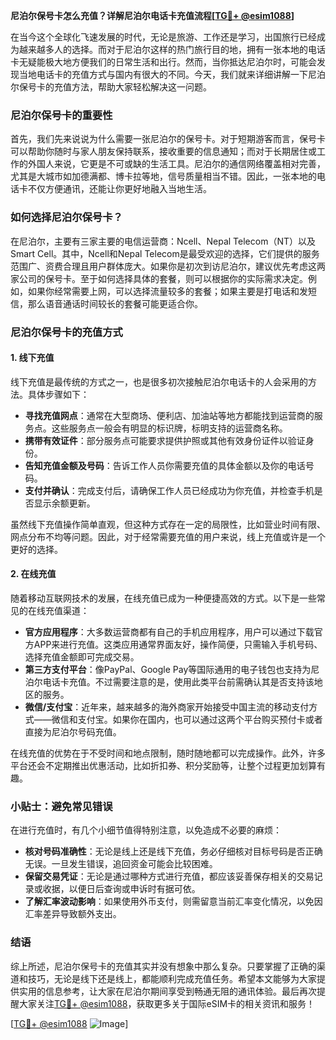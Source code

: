 **尼泊尔保号卡怎么充值？详解尼泊尔电话卡充值流程[[TG💪+ @esim1088](https://t.me/s/esim1088)]**

在当今这个全球化飞速发展的时代，无论是旅游、工作还是学习，出国旅行已经成为越来越多人的选择。而对于尼泊尔这样的热门旅行目的地，拥有一张本地的电话卡无疑能极大地方便我们的日常生活和出行。然而，当你抵达尼泊尔时，可能会发现当地电话卡的充值方式与国内有很大的不同。今天，我们就来详细讲解一下尼泊尔保号卡的充值方法，帮助大家轻松解决这一问题。

### 尼泊尔保号卡的重要性

首先，我们先来说说为什么需要一张尼泊尔的保号卡。对于短期游客而言，保号卡可以帮助你随时与家人朋友保持联系，接收重要的信息通知；而对于长期居住或工作的外国人来说，它更是不可或缺的生活工具。尼泊尔的通信网络覆盖相对完善，尤其是大城市如加德满都、博卡拉等地，信号质量相当不错。因此，一张本地的电话卡不仅方便通讯，还能让你更好地融入当地生活。

### 如何选择尼泊尔保号卡？

在尼泊尔，主要有三家主要的电信运营商：Ncell、Nepal Telecom（NT）以及Smart Cell。其中，Ncell和Nepal Telecom是最受欢迎的选择，它们提供的服务范围广、资费合理且用户群体庞大。如果你是初次到访尼泊尔，建议优先考虑这两家公司的保号卡。至于如何选择具体的套餐，则可以根据你的实际需求决定。例如，如果你经常需要上网，可以选择流量较多的套餐；如果主要是打电话和发短信，那么语音通话时间较长的套餐可能更适合你。

### 尼泊尔保号卡的充值方式

#### 1. 线下充值

线下充值是最传统的方式之一，也是很多初次接触尼泊尔电话卡的人会采用的方法。具体步骤如下：

- **寻找充值网点**：通常在大型商场、便利店、加油站等地方都能找到运营商的服务点。这些服务点一般会有明显的标识牌，标明支持的运营商名称。
- **携带有效证件**：部分服务点可能要求提供护照或其他有效身份证件以验证身份。
- **告知充值金额及号码**：告诉工作人员你需要充值的具体金额以及你的电话号码。
- **支付并确认**：完成支付后，请确保工作人员已经成功为你充值，并检查手机是否显示余额更新。

虽然线下充值操作简单直观，但这种方式存在一定的局限性，比如营业时间有限、网点分布不均等问题。因此，对于经常需要充值的用户来说，线上充值或许是一个更好的选择。

#### 2. 在线充值

随着移动互联网技术的发展，在线充值已成为一种便捷高效的方式。以下是一些常见的在线充值渠道：

- **官方应用程序**：大多数运营商都有自己的手机应用程序，用户可以通过下载官方APP来进行充值。这类应用通常界面友好，操作简便，只需输入手机号码、选择充值金额即可完成交易。
- **第三方支付平台**：像PayPal、Google Pay等国际通用的电子钱包也支持为尼泊尔电话卡充值。不过需要注意的是，使用此类平台前需确认其是否支持该地区的服务。
- **微信/支付宝**：近年来，越来越多的海外商家开始接受中国主流的移动支付方式——微信和支付宝。如果你在国内，也可以通过这两个平台购买预付卡或者直接为尼泊尔号码充值。

在线充值的优势在于不受时间和地点限制，随时随地都可以完成操作。此外，许多平台还会不定期推出优惠活动，比如折扣券、积分奖励等，让整个过程更加划算有趣。

### 小贴士：避免常见错误

在进行充值时，有几个小细节值得特别注意，以免造成不必要的麻烦：

- **核对号码准确性**：无论是线上还是线下充值，务必仔细核对目标号码是否正确无误。一旦发生错误，追回资金可能会比较困难。
- **保留交易凭证**：无论是通过哪种方式进行充值，都应该妥善保存相关的交易记录或收据，以便日后查询或申诉时有据可依。
- **了解汇率波动影响**：如果使用外币支付，则需留意当前汇率变化情况，以免因汇率差异导致额外支出。

### 结语

综上所述，尼泊尔保号卡的充值其实并没有想象中那么复杂。只要掌握了正确的渠道和技巧，无论是线下还是线上，都能顺利完成充值任务。希望本文能够为大家提供实用的信息参考，让大家在尼泊尔期间享受到畅通无阻的通讯体验。最后再次提醒大家关注[TG💪+ @esim1088](https://t.me/s/esim1088)，获取更多关于国际eSIM卡的相关资讯和服务！

[[TG💪+ @esim1088](https://t.me/s/esim1088) ![Image](https://i.postimg.cc/4NQfJmqS/Snipaste-2025-05-13-00-14-12.png)]